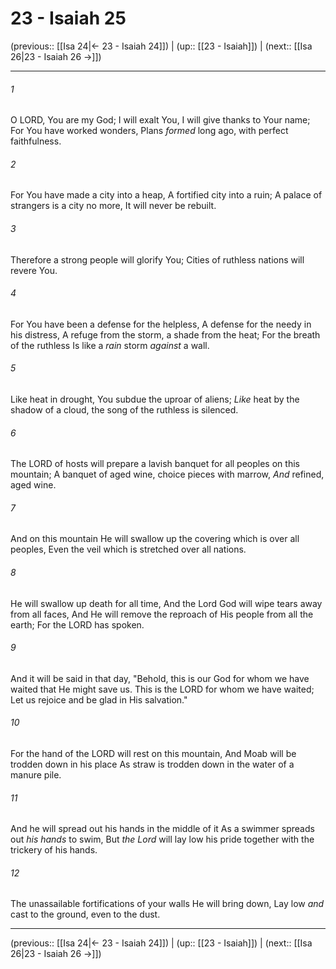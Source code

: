 # 23 - Isaiah 25

(previous:: [[Isa 24|← 23 - Isaiah 24]]) | (up:: [[23 - Isaiah]]) | (next:: [[Isa 26|23 - Isaiah 26 →]])

***


###### 1 
O LORD, You are my God; I will exalt You, I will give thanks to Your name; For You have worked wonders, Plans _formed_ long ago, with perfect faithfulness. 

###### 2 
For You have made a city into a heap, A fortified city into a ruin; A palace of strangers is a city no more, It will never be rebuilt. 

###### 3 
Therefore a strong people will glorify You; Cities of ruthless nations will revere You. 

###### 4 
For You have been a defense for the helpless, A defense for the needy in his distress, A refuge from the storm, a shade from the heat; For the breath of the ruthless Is like a _rain_ storm _against_ a wall. 

###### 5 
Like heat in drought, You subdue the uproar of aliens; _Like_ heat by the shadow of a cloud, the song of the ruthless is silenced. 

###### 6 
The LORD of hosts will prepare a lavish banquet for all peoples on this mountain; A banquet of aged wine, choice pieces with marrow, _And_ refined, aged wine. 

###### 7 
And on this mountain He will swallow up the covering which is over all peoples, Even the veil which is stretched over all nations. 

###### 8 
He will swallow up death for all time, And the Lord God will wipe tears away from all faces, And He will remove the reproach of His people from all the earth; For the LORD has spoken. 

###### 9 
And it will be said in that day, "Behold, this is our God for whom we have waited that He might save us. This is the LORD for whom we have waited; Let us rejoice and be glad in His salvation." 

###### 10 
For the hand of the LORD will rest on this mountain, And Moab will be trodden down in his place As straw is trodden down in the water of a manure pile. 

###### 11 
And he will spread out his hands in the middle of it As a swimmer spreads out _his hands_ to swim, But _the Lord_ will lay low his pride together with the trickery of his hands. 

###### 12 
The unassailable fortifications of your walls He will bring down, Lay low _and_ cast to the ground, even to the dust.

***

(previous:: [[Isa 24|← 23 - Isaiah 24]]) | (up:: [[23 - Isaiah]]) | (next:: [[Isa 26|23 - Isaiah 26 →]])
